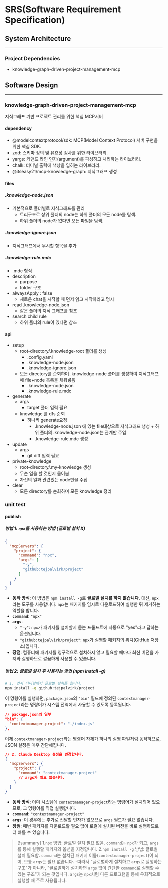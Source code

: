 # SRS(Software Requirement Specification)

## System Architecture
---
### Project Dependencies
- knowledge-graph-driven-project-management-mcp

## Software Design
---
### knowledge-graph-driven-project-management-mcp
지식그래프 기반 프로젝트 관리를 위한 핵심 MCP서버
#### dependency
- @modelcontextprotocol/sdk: MCP(Model Context Protocol) 서버 구현을 위한 핵심 SDK.
- zod: 스키마 정의 및 유효성 검사를 위한 라이브러리.
- yargs: 커맨드 라인 인자(argument)를 파싱하고 처리하는 라이브러리.
- chalk: 터미널 출력에 색상을 입히는 라이브러리.
- @itseasy21/mcp-knowledge-graph: 지식그래프 생성
#### files
##### .knowledge-node.json
- 기본적으로 폴더별로 지식그래프를 관리
	- 트리구조로 상위 폴더의 node는 하위 폴더의 모든 node를 탐색. 
	- 하위 폴더의 node가 없다면 모든 파일을 탐색. 
##### .knowledge-ignore.json
- 지식그래프에서 무시할 항목을 추가
##### .knowledge-rule.mdc
- .mdc 형식
- description
	- purpose
	- folder 구조
- alwaysApply : false
	- 새로운 chat을 시작할 때 먼저 읽고 시작하라고 명시
- read .knowledge-node.json
	- 같은 폴더의 지식 그래프를 참조
- search child rule
	- 하위 폴더의 rule이 있다면 참조
#### api
- setup
	- root-directory/.knowledge-root 폴더를 생성
		- .config.yaml
		- .knowledge-node.json
		- .knowledge-ignore.json
	- 모든 directory를 순회하며 .knowledge-node 폴더를 생성하여 지식그래프에 file+node 목록을 채워넣음
		- .knowledge-node.json
		- .knowledge-rule.mdc
- generate
	- args
		- target 폴더 입력 필요
	- knowledge 를 dfs 순회
		- 하나씩 generate요청
			- .knowledge-node.json 에 있는 file대상으로 지식그래프 생성 + 하위 폴더의 .knowledge-node.json는 관계만 주입
			- .knowledge-rule.mdc 생성
- update
	- args
		- git diff 입력 필요
- private-knowledge 
	- root-directory/.my-knowledge 생성
	- 무슨 일을 할 것인지 물어봄
	- 자신의 일과 관련있는 node만을 수집
- clear
	- 모든 directory를 순회하며 모든 knowledge 정리

### unit test
#### publish
##### 방법 1: `npx`를 사용하는 방법 (글로벌 설치 X)
```json
{
  "mcpServers": {
    "project": {
      "command": "npx",
      "args": [
        "-y",
        "github:tejpalvirk/project"
      ]
    }
  }
}
```

*   **동작 방식**: 이 방법은 `npm install -g`로 **글로벌 설치를 하지 않습니다.** 대신, `npx`라는 도구를 사용합니다. `npx`는 패키지를 임시로 다운로드하여 실행한 뒤 제거하는 역할을 합니다.
*   **`command`**: `"npx"`
*   **`args`**:
    *   `"-y"`: `npx`가 패키지를 설치할지 묻는 프롬프트에 자동으로 "yes"라고 답하는 옵션입니다.
    *   `"github:tejpalvirk/project"`: `npx`가 실행할 패키지의 위치(GitHub 저장소)입니다.
*   **장점**: 컴퓨터에 패키지를 영구적으로 설치하지 않고 필요할 때마다 최신 버전을 가져와 실행하므로 깔끔하게 사용할 수 있습니다.
##### 방법 2: 글로벌 설치 후 사용하는 방법 (npm install -g)
```bash
# 1. 먼저 터미널에서 글로벌 설치를 합니다.
npm install -g github:tejpalvirk/project
```

이 명령어를 실행하면, `package.json`의 `"bin"` 필드에 정의된 `contextmanager-project`라는 명령어가 시스템 전역에서 사용할 수 있도록 등록됩니다.

```json
// package.json의 일부
"bin": {
  "contextmanager-project": "./index.js"
},
```

이제 `contextmanager-project`라는 명령어 자체가 하나의 실행 파일처럼 동작하므로, JSON 설정은 매우 간단해집니다.

```json
// 2. Claude Desktop 설정을 변경합니다.
{
  "mcpServers": {
    "project": {
      "command": "contextmanager-project"
      // args가 필요 없습니다.
    }
  }
}
```

*   **동작 방식**: 이미 시스템에 `contextmanager-project`라는 명령어가 설치되어 있으므로, 그 명령어를 직접 실행합니다.
*   **`command`**: `"contextmanager-project"`
*   **`args`**: 이 경우에는 추가로 전달할 인자가 없으므로 `args` 필드가 필요 없습니다.
*   **장점**: 매번 패키지를 다운로드할 필요 없이 로컬에 설치된 버전을 바로 실행하므로 더 빠를 수 있습니다.


>[!summary]
1.`npx` 방법: 글로벌 설치 필요 없음. `command`는 `npx`가 되고, `args`를 통해 실행할 패키지와 옵션을 지정합니다.
2.`npm install -g` 방법: 글로벌 설치 필요함. `command`는 설치된 패키지 이름(`contextmanager-project`)이 되며, 보통 `args`는 필요 없습니다.
-따라서 "글로벌하게 설치하고 `args`로 실행하는 구조"가 아니라, "글로벌하게 설치하면 `args` 없이 간단한 `command`로 실행할 수 있는 구조"가 되는 것입니다. `args`는 `npx`처럼 다른 프로그램을 통해 우회적으로 실행할 때 주로 사용됩니다.

